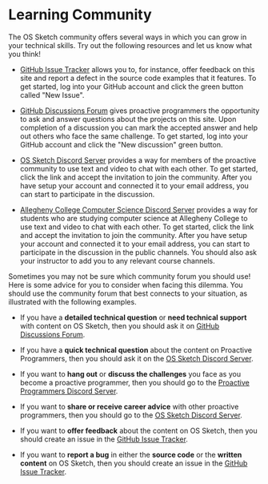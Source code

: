 # Learning Community

The OS Sketch community offers several ways in which you can grow in your
technical skills. Try out the following resources and let us know what you
think!

- [GitHub Issue
  Tracker](https://github.com/OS-Sketch/www.os-sketch.com/issues)
  allows you to, for instance, offer feedback on this site and report a defect
  in the source code examples that it features. To get started, log into your
  GitHub account and click the green button called "New Issue".

- [GitHub Discussions
  Forum](https://github.com/OS-Sketch/www.os-sketch.com/discussions)
  gives proactive programmers the opportunity to ask and answer questions about
  the projects on this site. Upon completion of a discussion you can mark the
  accepted answer and help out others who face the same challenge. To get
  started, log into your GitHub account and click the "New discussion" green
  button.

- [OS Sketch Discord Server](https://discord.gg/9VfCdqffu6) provides
  a way for members of the proactive community to use text and video to chat
  with each other. To get started, click the link and accept the invitation to
  join the community. After you have setup your account and connected it to your
  email address, you can start to participate in the discussion.

- [Allegheny College Computer Science Discord
  Server](https://discord.gg/CS2h9kXzX6) provides a way for students who are
  studying computer science at Allegheny College to use text and video to chat
  with each other. To get started, click the link and accept the invitation to
  join the community. After you have setup your account and connected it to your
  email address, you can start to participate in the discussion in the public
  channels. You should also ask your instructor to add you to any relevant
  course channels.

Sometimes you may not be sure which community forum you should use! Here is some
advice for you to consider when facing this dilemma. You should use the
community forum that best connects to your situation, as illustrated with the
following examples.

- If you have a **detailed technical question** or **need technical support**
  with content on OS Sketch, then you should ask it on [GitHub
  Discussions
  Forum](https://github.com/OS-Sketch/www.os-sketch.com/discussions).

- If you have a **quick technical question** about the content on Proactive
  Programmers, then you should ask it on the [OS Sketch Discord
  Server](https://discord.gg/kjah8MFYbR).

- If you want to **hang out** or **discuss the challenges** you face as you
  become a proactive programmer, then you should go to the [Proactive
  Programmers Discord Server](https://discord.gg/kjah8MFYbR).

- If you want to **share or receive career advice** with other proactive
  programmers, then you should go to the [OS Sketch Discord
  Server](https://discord.gg/kjah8MFYbR).

- If you want to **offer feedback** about the content on OS Sketch,
  then you should create an issue in the [GitHub Issue
  Tracker](https://github.com/OS-Sketch/www.os-sketch.com/issues).

- If you want to **report a bug** in either the **source code** or the **written
  content** on OS Sketch, then you should create an issue in the
  [GitHub Issue
  Tracker](https://github.com/OS-Sketch/www.os-sketch.com/issues).
